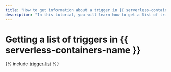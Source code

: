 ```yaml
---
title: "How to get information about a trigger in {{ serverless-containers-full-name }}"
description: "In this tutorial, you will learn how to get a list of triggers and trigger details in {{ serverless-containers-full-name }}."
---
```


# Getting a list of triggers in {{ serverless-containers-name }}

{% include [trigger-list](../../_includes/serverless-containers/trigger-list.md) %}
